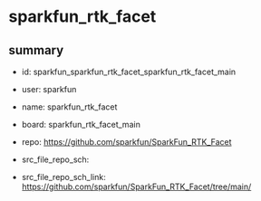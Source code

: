 # sparkfun_rtk_facet
 
## summary 
* id: sparkfun_sparkfun_rtk_facet_sparkfun_rtk_facet_main
* user: sparkfun
* name: sparkfun_rtk_facet
* board: sparkfun_rtk_facet_main
* repo: https://github.com/sparkfun/SparkFun_RTK_Facet



* src_file_repo_sch: 
* src_file_repo_sch_link: https://github.com/sparkfun/SparkFun_RTK_Facet/tree/main/







